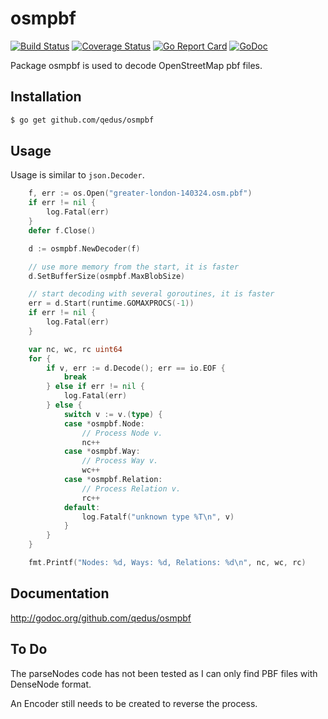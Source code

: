# osmpbf
[![Build Status](https://travis-ci.org/qedus/osmpbf.svg?branch=master)](https://travis-ci.org/qedus/osmpbf)
[![Coverage Status](https://coveralls.io/repos/github/qedus/osmpbf/badge.svg?branch=master)](https://coveralls.io/github/qedus/osmpbf?branch=master)
[![Go Report Card](https://goreportcard.com/badge/github.com/qedus/osmpbf)](https://goreportcard.com/report/github.com/qedus/osmpbf)
[![GoDoc](https://godoc.org/github.com/qedus/osmpbf?status.svg)](https://godoc.org/github.com/qedus/osmpbf)

Package osmpbf is used to decode OpenStreetMap pbf files.

## Installation

```bash
$ go get github.com/qedus/osmpbf
```

## Usage

Usage is similar to `json.Decoder`.

```Go
	f, err := os.Open("greater-london-140324.osm.pbf")
	if err != nil {
		log.Fatal(err)
	}
	defer f.Close()

	d := osmpbf.NewDecoder(f)

	// use more memory from the start, it is faster
	d.SetBufferSize(osmpbf.MaxBlobSize)

	// start decoding with several goroutines, it is faster
	err = d.Start(runtime.GOMAXPROCS(-1))
	if err != nil {
		log.Fatal(err)
	}

	var nc, wc, rc uint64
	for {
		if v, err := d.Decode(); err == io.EOF {
			break
		} else if err != nil {
			log.Fatal(err)
		} else {
			switch v := v.(type) {
			case *osmpbf.Node:
				// Process Node v.
				nc++
			case *osmpbf.Way:
				// Process Way v.
				wc++
			case *osmpbf.Relation:
				// Process Relation v.
				rc++
			default:
				log.Fatalf("unknown type %T\n", v)
			}
		}
	}

	fmt.Printf("Nodes: %d, Ways: %d, Relations: %d\n", nc, wc, rc)
```

## Documentation

http://godoc.org/github.com/qedus/osmpbf

## To Do

The parseNodes code has not been tested as I can only find PBF files with DenseNode format.

An Encoder still needs to be created to reverse the process.
